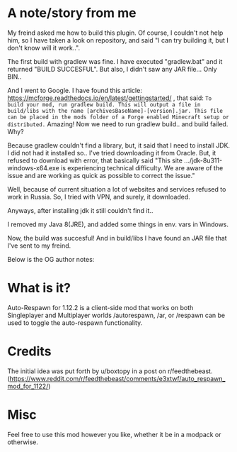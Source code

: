 # A note/story from me
My freind asked me how to build this plugin. Of course, I couldn't not help him, so I have taken a look on repository, and said "I can try building it, but I don't know will it work..".

The first build with gradlew was fine. I have executed "gradlew.bat" and it returned "BUILD SUCCESFUL".
But also, I didn't saw any JAR file... Only BIN..

And I went to Google. I have found this article: https://mcforge.readthedocs.io/en/latest/gettingstarted/ , that said:
```To build your mod, run gradlew build. This will output a file in build/libs with the name [archivesBaseName]-[version].jar. This file can be placed in the mods folder of a Forge enabled Minecraft setup or distributed.```
Amazing! Now we need to run gradlew build.. and build failed. Why?

Because gradlew couldn't find a library, but, it said that I need to install JDK. I did not had it installed so..  I've tried downloading it from Oracle.  But, it refused to download with error,
that basically said "This site .../jdk-8u311-windows-x64.exe is experiencing technical difficulty. We are aware of the issue and are working as quick as possible to correct the issue."

Well, because of current situation a lot of websites and services refused to work in Russia. So, I tried with VPN, and surely, it downloaded.

Anyways, after installing jdk it still couldn't find it..

I removed my Java 8(JRE), and added some things in env. vars in Windows.

Now, the build was succesful! And in build/libs I have found an JAR file that I've sent to my freind.

Below is the OG author notes:
# What is it?
Auto-Respawn for 1.12.2 is a client-side mod that works on both Singleplayer and Multiplayer worlds
/autorespawn, /ar, or /respawn can be used to toggle the auto-respawn functionality.
# Credits
The initial idea was put forth by u/boxtopy in a post on r/feedthebeast. (https://www.reddit.com/r/feedthebeast/comments/e3xtwf/auto_respawn_mod_for_1122/)
# Misc
Feel free to use this mod however you like, whether it be in a modpack or otherwise.
